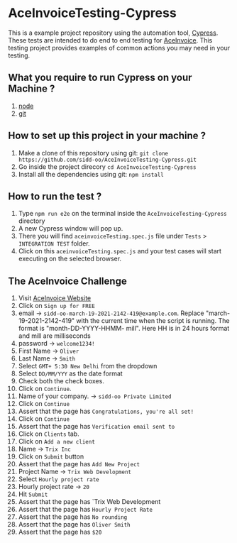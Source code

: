 # AceInvoiceTesting-Cypress

This is a example project repository using the automation tool, [Cypress](https://www.cypress.io/). These tests are intended to do end to end testing for [AceInvoice](https://www.aceinvoice.com/). This testing project provides examples of common actions you may need in your testing.

## What you require to run Cypress on your Machine ?
1. [node](https://nodejs.org/en/)
1. [git](https://git-scm.com/)

## How to set up this project in your machine ?
1. Make a clone of this repository using git: `git clone https://github.com/sidd-oo/AceInvoiceTesting-Cypress.git`
2. Go inside the project direcory `cd AceInvoiceTesting-Cypress`
3. Install all the dependencies using git: `npm install`

## How to run the test ?
1. Type `npm run e2e` on the terminal inside the `AceInvoiceTesting-Cypress` directory
2. A new Cypress window will pop up.
3. There you will find `aceinvoiceTesting.spec.js` file under `Tests` > `INTEGRATION TEST` folder.
4. Click on  this `aceinvoiceTesting.spec.js` and your test cases will start executing on the selected browser.

## The AceInvoice Challenge

1. Visit [AceInvoice Website](https://www.aceinvoice.com/)
2. Click on `Sign up for FREE`
3. email -> `sidd-oo-march-19-2021-2142-419@example.com`. Replace "march-19-2021-2142-419" with the current time when the script is running. The format is "month-DD-YYYY-HHMM-      mill". Here HH is in 24 hours format and mill are milliseconds
4. password -> `welcome1234!`
5. First Name -> `Oliver`
6. Last Name -> `Smith`
7. Select `GMT+ 5:30 New Delhi` from the dropdown
8. Select `DD/MM/YYY` as the date format
9. Check both the check boxes.
10. Click on `Continue`.
11. Name of your company. -> `sidd-oo Private Limited`
12. Click on `Continue`
13. Assert that the page has `Congratulations, you're all set!`
14. Click on `Continue`
15. Assert that the page has `Verification email sent to`
16. Click on `Clients` tab.
17. Click on `Add a new client`
18. Name -> `Trix Inc`
19. Click on `Submit` button
20. Assert that the page has `Add New Project`
21. Project Name -> `Trix Web Development`
22. Select `Hourly project rate`
23. Hourly project rate -> `20`
24. Hit `Submit`
25. Assert that the page has `Trix Web Development
26. Assert that the page has `Hourly Project Rate`
27. Assert that the page has `No rounding`
28. Assert that the page has `Oliver Smith`
29. Assert that the page has `$20`
